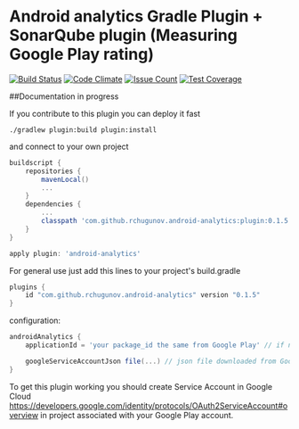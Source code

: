 # Android analytics Gradle Plugin + SonarQube plugin (Measuring Google Play rating)

[![Build Status](https://travis-ci.org/rchugunov/android-analytics-gradle-plugin.svg?branch=master)](https://travis-ci.org/rchugunov/android-analytics-gradle-plugin) [![Code Climate](https://codeclimate.com/github/rchugunov/android-analytics-gradle-plugin/badges/gpa.svg)](https://codeclimate.com/github/rchugunov/android-analytics-gradle-plugin) [![Issue Count](https://codeclimate.com/github/rchugunov/android-analytics-gradle-plugin/badges/issue_count.svg)](https://codeclimate.com/github/rchugunov/android-analytics-gradle-plugin) [![Test Coverage](https://codeclimate.com/github/rchugunov/android-analytics-gradle-plugin/badges/coverage.svg)](https://codeclimate.com/github/rchugunov/android-analytics-gradle-plugin/coverage)

##Documentation in progress

If you contribute to this plugin you can deploy it fast

`./gradlew plugin:build plugin:install`

and connect to your own project

``` groovy
buildscript {
    repositories {
        mavenLocal()
        ...
    }
    dependencies {
        ...
        classpath 'com.github.rchugunov.android-analytics:plugin:0.1.5'
    }
}

apply plugin: 'android-analytics'
```

For general use just add this lines to your project's build.gradle

``` groovy
plugins {
    id "com.github.rchugunov.android-analytics" version "0.1.5"
}
```

configuration:

``` groovy
androidAnalytics {
    applicationId = 'your package_id the same from Google Play' // if not specified in defaultConfig

    googleServiceAccountJson file(...) // json file downloaded from Google Cloud Console (read next)
}
```

To get this plugin working you should create Service Account in Google Cloud https://developers.google.com/identity/protocols/OAuth2ServiceAccount#overview in project associated with your Google Play account.
  
  





